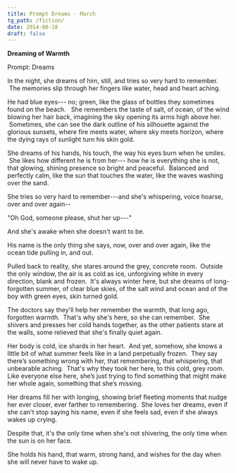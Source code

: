 ```yaml
---
title: Prompt Dreams - March 
tg_path: /fiction/
date: 2014-06-18
draft: false
---
```

**Dreaming of Warmth**

Prompt: Dreams

In the night, she dreams of him, still, and tries so very hard to remember.  The memories slip through her fingers like water, head and heart aching.

He had blue eyes--- no; green, like the glass of bottles they sometimes found on the beach.   She remembers the taste of salt, of ocean, of the wind blowing her hair back, imagining the sky opening its arms high above her.  Sometimes, she can see the dark outline of his silhouette against the glorious sunsets, where fire meets water, where sky meets horizon, where the dying rays of sunlight turn his skin gold.

She dreams of his hands, his touch, the way his eyes burn when he smiles.  She likes how different he is from her--- how he is everything she is not, that glowing, shining presence so bright and peaceful.  Balanced and perfectly calm, like the sun that touches the water, like the waves washing over the sand.

She tries so very hard to remember---and she's whispering, voice hoarse, over and over again--

"Oh God, someone please, shut her up---"

And she's awake when she doesn't want to be.

His name is the only thing she says, now, over and over again, like the ocean tide pulling in, and out.

Pulled back to reality, she stares around the grey, concrete room.  Outside the only window, the air is as cold as ice, unforgiving white in every direction, blank and frozen.  It's always winter here, but she dreams of long-forgotten summer, of clear blue skies, of the salt wind and ocean and of the boy with green eyes, skin turned gold.

The doctors say they'll help her remember the warmth, that long ago, forgotten warmth.  That's why she's here, so she can remember.  She shivers and presses her cold hands together, as the other patients stare at the walls, some relieved that she's finally quiet again.

Her body is cold, ice shards in her heart.  And yet, somehow, she knows a little bit of what summer feels like in a land perpetually frozen.  They say there’s something wrong with her, that remembering, that whispering, that unbearable aching.  That's why they took her here, to this cold, grey room. Like everyone else here, she’s just trying to find something that might make her whole again, something that she’s missing.

Her dreams fill her with longing, showing brief fleeting moments that nudge her ever closer, ever farther to remembering.  She loves her dreams, even if she can't stop saying his name, even if she feels sad, even if she always wakes up crying.

Despite that, it's the only time when she's not shivering, the only time when the sun is on her face.

She holds his hand, that warm, strong hand, and wishes for the day when she will never have to wake up.

